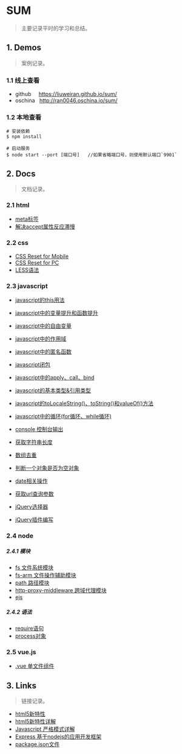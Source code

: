 # SUM

>主要记录平时的学习和总结。

## 1. Demos

>案例记录。

### 1.1 线上查看

+ github &nbsp;&nbsp;&nbsp; https://liuweiran.github.io/sum/
+ oschina &nbsp; http://ran0046.oschina.io/sum/

### 1.2 本地查看

    # 安装依赖
    $ npm install 
       
    # 启动服务
    $ node start --port [端口号]   //如果省略端口号，则使用默认端口`9901`

## 2. Docs

>文档记录。

### 2.1 html

+ [meta标签](./docs/html/meta.md)
+ [解决accept属性反应滞慢](./docs/html/accept.md)

### 2.2 css

+ [CSS Reset for Mobile](./docs/css/reset_mobile.md)
+ [CSS Reset for PC](./docs/css/reset_pc.md)
+ [LESS语法](./docs/css/less.md)

### 2.3 javascript

+ [javascript的this用法](./docs/javascript/this.md)
+ [javascript中的变量提升和函数提升](./docs/javascript/hoisting.md)
+ [javascript中的自由变量](./docs/javascript/variable.md)
+ [javascript中的作用域](./docs/javascript/scope.md)
+ [javascript中的匿名函数](./docs/javascript/anonymous.md)
+ [javascript闭包](./docs/javascript/closure.md)
+ [javascript中的apply、call、bind](./docs/javascript/apply.md)
+ [javascript的基本类型&引用类型](./docs/javascript/type.md)
+ [javascript的toLocaleString()、toString()和valueOf()方法](./docs/javascript/toString.md)
+ [javascript中的循环(for循环、while循环)](./docs/javascript/loop.md)


+ [console 控制台输出](./docs/javascript/console.md)
+ [获取字符串长度](./docs/javascript/str_length.md)
+ [数组去重](./docs/javascript/array_unique.md)
+ [判断一个对象是否为空对象](./docs/javascript/empty_object.md)
+ [date相关操作](./docs/javascript/date.md)
+ [获取url查询参数](./docs/javascript/get_url_search.md)


+ [jQuery选择器](./docs/javascript/jq_selector)
+ [jQuery插件编写](./docs/javascript/jq_plugin.md)

### 2.4 node

##### 2.4.1 模块

+ [fs 文件系统模块](docs/node/module/fs.md)
+ [fs-arm 文件操作辅助模块](docs/node/module/fs-arm.md)
+ [path 路径模块](docs/node/module/path.md)
+ [http-proxy-middleware 跨域代理模块](docs/node/module/proxy.md)
+ [ejs](docs/node/module/ejs.md)

##### 2.4.2 语法

+ [require语句](docs/node/grammer/require.md)
+ [process对象](docs/node/grammer/process.md)

### 2.5 vue.js

+ [.vue 单文件组件](./docs/vuejs/vue.md)

## 3. Links

> 链接记录。

+ [html5新特性](http://www.jb51.net/html5/45220.html)
+ [html5新特性详解](http://www.webkfa.com/one4/w1730.html)
+ [Javascript 严格模式详解](http://www.ruanyifeng.com/blog/2013/01/javascript_strict_mode.html)
+ [Express 基于nodejs的应用开发框架](http://www.expressjs.com.cn)
+ [package.json文件](http://javascript.ruanyifeng.com/nodejs/packagejson.html)
